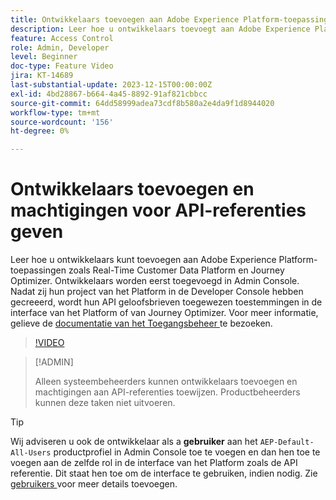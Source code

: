 ```yaml
---
title: Ontwikkelaars toevoegen aan Adobe Experience Platform-toepassingen
description: Leer hoe u ontwikkelaars toevoegt aan Adobe Experience Platform-toepassingen en machtigingen geeft voor API-referenties
feature: Access Control
role: Admin, Developer
level: Beginner
doc-type: Feature Video
jira: KT-14689
last-substantial-update: 2023-12-15T00:00:00Z
exl-id: 4bd28867-b664-4a45-8892-91af821cbbcc
source-git-commit: 64dd58999adea73cdf8b580a2e4da9f1d8944020
workflow-type: tm+mt
source-wordcount: '156'
ht-degree: 0%

---
```


# Ontwikkelaars toevoegen en machtigingen voor API-referenties geven

Leer hoe u ontwikkelaars kunt toevoegen aan Adobe Experience Platform-toepassingen zoals Real-Time Customer Data Platform en Journey Optimizer. Ontwikkelaars worden eerst toegevoegd in Admin Console. Nadat zij hun project van het Platform in de Developer Console hebben gecreeerd, wordt hun API geloofsbrieven toegewezen toestemmingen in de interface van het Platform of van Journey Optimizer. Voor meer informatie, gelieve de [ documentatie van het Toegangsbeheer ](https://experienceleague.adobe.com/docs/experience-platform/access-control/home.html) te bezoeken.

>[!VIDEO](https://video.tv.adobe.com/v/3426407?learn=on&enablevpops)

>[!ADMIN]
>
>Alleen systeembeheerders kunnen ontwikkelaars toevoegen en machtigingen aan API-referenties toewijzen. Productbeheerders kunnen deze taken niet uitvoeren.

>[!TIP]
>
>Wij adviseren u ook de ontwikkelaar als a **gebruiker** aan het `AEP-Default-All-Users` productprofiel in Admin Console toe te voegen en dan hen toe te voegen aan de zelfde rol in de interface van het Platform zoals de API referentie. Dit staat hen toe om de interface te gebruiken, indien nodig. Zie [ gebruikers ](add-users.md) voor meer details toevoegen.

